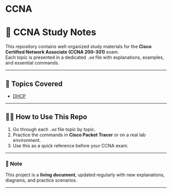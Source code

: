 # CCNA

# 📘 CCNA Study Notes

This repository contains well-organized study materials for the **Cisco Certified Network Associate (CCNA 200-301)** exam.  
Each topic is presented in a dedicated `.md` file with explanations, examples, and essential commands.

---

## 📂 Topics Covered

- [DHCP](Topics/DHCP.md)


---

## 🧑‍💻 How to Use This Repo

1. Go through each `.md` file topic by topic.
2. Practice the commands in **Cisco Packet Tracer** or on a real lab environment.
3. Use this as a quick reference before your CCNA exam.

---

### 📌 Note

This project is a **living document**, updated regularly with new explanations, diagrams, and practice scenarios.

---
